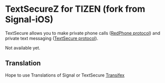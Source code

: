 # TextSecureZ for TIZEN (fork from Signal-iOS)

TextSecure allows you to make private phone calls ([RedPhone protocol](https://github.com/WhisperSystems/RedPhone/wiki)) and private text messaging ([TextSecure protocol](https://github.com/WhisperSystems/TextSecure/wiki)).

Not available yet.

## Translation

Hope to use Translations of Signal or TextSecure [Transifex](https://www.transifex.com/projects/p/signal-ios/)
